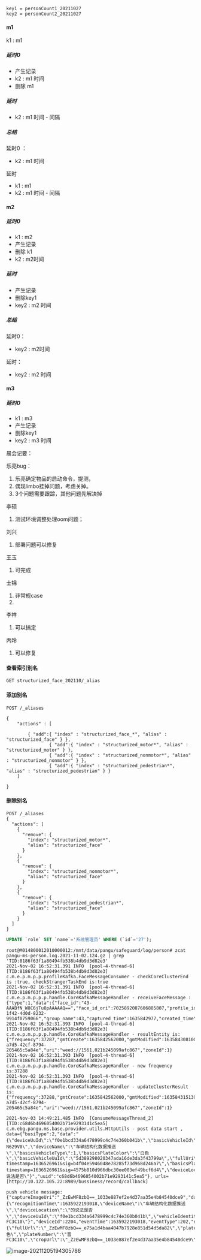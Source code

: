 ```
key1 = personCount1_20211027
key2 = personCount2_20211027

```





#### m1

k1 :  m1



##### 延时0 

- 产生记录
- k2 :  m1 时间  
- 删除 m1 

##### 延时

- k2 :  m1 时间 - 间隔



##### 总结

延时0 ： 

- k2 : m1 时间

延时

- k1 : m1 
- k2 :  m1 时间 - 间隔



#### m2

##### 延时0 

-  k1 :  m2
- 产生记录 
- 删除 k1 
- k2 : m2时间

##### 延时

- 产生记录
- 删除key1
- key2 :  m2 时间



##### 总结

延时0：

- key2 :  m2时间

延时：

- key2 :  m2 时间





#### m3

##### 延时0

- k1 : m3
- 产生记录
- 删除key1 
- key2 : m3 时间







晨会记要：

乐亮bug：

1. 乐亮确定物品的启动命令，提测，
2. 偶现limbo挂掉问题，考虑关掉。
3. 3个问题需要跟踪，其他问题先解决掉



李硕

1. 测试环境调整处理oom问题；



刘兴

1. 部署问题可以修复



王玉

1. 可完成



士锦

1. 非常规case
2. 



李祥

1. 可以搞定



丙玲

1. 可以修复



#### 查看索引别名

```
GET structurized_face_202110/_alias
```





#### 添加别名

```
POST /_aliases

{
    "actions" : [

        { "add":{ "index" : "structurized_face_*", "alias" : "structurized_face" } },
				{ "add":{ "index" : "structurized_motor*", "alias" : "structurized_motor" } },
				{ "add":{ "index" : "structurized_nonmotor*", "alias" : "structurized_nonmotor" } },
				{ "add":{ "index" : "structurized_pedestrian*", "alias" : "structurized_pedestrian" } }
    ]

}
```



#### 删除别名

```
POST /_aliases
{
  "actions": [
    {
      "remove": {
        "index": "structurized_motor*",
        "alias": "structurized_face"
      }
    },
    {
      "remove": {
        "index": "structurized_nonmotor*",
        "alias": "structurized_face"
      }
    },
    {
      "remove": {
        "index": "structurized_pedestrian*",
        "alias": "structurized_face"
      }
    }
  ]
}

```





```sql
UPDATE `role` SET `name`='系统管理员' WHERE (`id`='27');
```





```
root@M014800012010000012:/mnt/data/pangu/safeguard/log/person# zcat pangu-ms-person.log.2021-11-02.124.gz | grep 'TID:8186f63f1a80494fb538b4db9d3d82e3'
2021-Nov-02 16:52:31.391 INFO  [pool-4-thread-6] [TID:8186f63f1a80494fb538b4db9d3d82e3] c.m.e.p.m.p.p.profileKafka.FaceMessageConsumer - checkCoreClusterEnd is :true, checkStrangerTaskEnd is:true
2021-Nov-02 16:52:31.391 INFO  [pool-4-thread-6] [TID:8186f63f1a80494fb538b4db9d3d82e3] c.m.e.p.m.p.p.p.handle.CoreKafkaMessageHandler - receiveFaceMessage :{"type":1,"data":{"face_id":"43-AAABfN_W8C6jTu8pAAAAAQ==","face_id_ori":7025892087606885807,"profile_id":"7020356931323691017","camera_id":"f4d60b81-1f42-4d0d-8232-9914f0759066","group_name":43,"captured_time":1635842977,"created_time":1635843022,"update_time":1635843022}}
2021-Nov-02 16:52:31.393 INFO  [pool-4-thread-6] [TID:8186f63f1a80494fb538b4db9d3d82e3] c.m.e.p.m.p.p.p.handle.CoreKafkaMessageHandler - resultEntity is:{"frequency":37287,"gmtCreate":1635842562000,"gmtModified":1635843081000,"id":14823,"latestTime":1635842922000,"profileId":"7020356931323691017","taskId":78,"taskUuid":"83e7d9fe-a7d5-42cf-8794-205465c5a84e","uri":"weed://1561,021b245099afc867","zoneId":1}
2021-Nov-02 16:52:31.393 INFO  [pool-4-thread-6] [TID:8186f63f1a80494fb538b4db9d3d82e3] c.m.e.p.m.p.p.p.handle.CoreKafkaMessageHandler - new frequency is:37288
2021-Nov-02 16:52:31.393 INFO  [pool-4-thread-6] [TID:8186f63f1a80494fb538b4db9d3d82e3] c.m.e.p.m.p.p.p.handle.CoreKafkaMessageHandler - updateClusterResult is:{"frequency":37288,"gmtCreate":1635842562000,"gmtModified":1635843151393,"id":14823,"latestTime":1635842977000,"profileId":"7020356931323691017","taskId":78,"taskUuid":"83e7d9fe-a7d5-42cf-8794-205465c5a84e","uri":"weed://1561,021b245099afc867","zoneId":1}
```





```
2021-Nov-03 14:49:21.485 INFO  [ConsumeMessageThread_2] [TID:c68d6b4696054002b71e9293141c5ea5] c.m.ebg.pangu.ms.base.provider.utils.HttpUtils - post data start , data={"busiType":2,"data":"{\"deviceUuId\":\"f0e1bcd334a6478999c4c74e360b041b\",\"basicVehicleId\":137,\"recognitionTime\":1635922157617,\"vehicleIdentityType\":5,\"plateNumber\":\"京N629V0\",\"deviceName\":\"车辆结构化数据推送\",\"basicsVehicleType\":1,\"basicsPlateColor\":\"白色\",\"basicVehicleUuId\":\"5d389298020347ada16de3da3f43799a\",\"fullUri\":\"https://10.122.100.178/pub/_ZzEwMF8zbQ==_65495c18b4df44bda5c085863c6dff8b?timestamp=1636526961&sig=b4f04e5946048e78285f73d968d246a7\",\"basicsPlateType\":1,\"cropUri\":\"https://10.122.100.178/pub/_ZzEwMF8zbQ==_9803789cc8774a8188b4241494a057db?timestamp=1636526961&sig=4575b810d966dbc30ee003ef49bcf6d4\",\"deviceLocation\":\"的说法是否\"}","uuid":"c68d6b4696054002b71e9293141c5ea5"}, urls=[http://10.122.105.22:8989/bussiness/record/callback]
```



```
push vehicle message:{"captureImageUri":"_ZzEwMF8zbQ==_1033e887ef2e4d37aa35e4b84540dce9","data":"{\"recognitionTime\":1635922193018,\"deviceName\":\"车辆结构化数据推送\",\"deviceLocation\":\"的说法是否\",\"deviceUuId\":\"f0e1bcd334a6478999c4c74e360b041b\",\"vehicleIdentityType\":4,\"fullUri\":\"_ZzEwMF8zbQ==_e75a1d4baa4047b7928e851d54d5da82\",\"cropUri\":\"_ZzEwMF8zbQ==_1033e887ef2e4d37aa35e4b84540dce9\",\"plateNumber\":\"晋FC3C10\"}","deviceId":2204,"eventTime":1635922193018,"eventType":202,"ext":"{\"fullUrl\":\"_ZzEwMF8zbQ==_e75a1d4baa4047b7928e851d54d5da82\",\"plateColorMsg\":\"蓝色\",\"plateNumber\":\"晋FC3C10\",\"cropUrl\":\"_ZzEwMF8zbQ==_1033e887ef2e4d37aa35e4b84540dce9\",\"plateColor\":1}","fullImageUri":"_ZzEwMF8zbQ==_e75a1d4baa4047b7928e851d54d5da82","zoneId":1}
```

![image-20211205194305786](C:\Users\liuxing\AppData\Roaming\Typora\typora-user-images\image-20211205194305786.png)